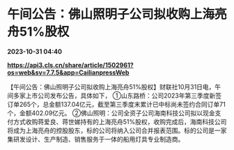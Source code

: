 # 午间公告：佛山照明子公司拟收购上海亮舟51%股权

**2023-10-31 04:40**

**https://api3.cls.cn/share/article/1502961?os=web&sv=7.7.5&app=CailianpressWeb**

【午间公告：佛山照明子公司拟收购上海亮舟51%股权】财联社10月31日电，午间多家上市公司发布公告，具体如下， ①山东路桥：公司2023年第三季度新签订单265个，总金额137.04亿元，截至第三季度末累计已中标尚未签约合同订单71个，金额402.09亿元。 ②佛山照明：公司全资子公司海南科技公司拟以现金支付方式收购蒋爱良、蒋世娣持有的上海亮舟51%股权，收购完成后，海南科技公司将成为上海亮舟的控股股东，标的公司将纳入公司合并报表范围。标的公司是一家集研发设计、生产制造、销售服务于一体的船用灯具专业制造商。